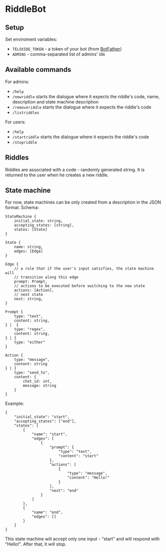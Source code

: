 # RiddleBot

## Setup
Set enviroment variables:
* `TELOXIDE_TOKEN` - a token of your bot (from [BotFather](https://t.me/botfather))
* `ADMINS` - comma-separated list of admins' ids

## Available commands
For admins:
* `/help`
* `/newriddle` starts the dialogue where it expects the riddle's code, name, description and state machine description
* `/removeriddle` starts the dialogue where it expects the riddle's code
* `/listriddles`

For users:
* `/help`
* `/startriddle` starts the dialogue where it expects the riddle's code
* `/stopriddle`

## Riddles
Riddles are associated with a code - randomly generated string. It is returned to the user when he creates a new riddle.

## State machine
For now, state machines can be only created from a description in the JSON format. Schema:

```
StateMachine {
    initial_state: string,
    accepting_states: [string],
    states: [State]
}

State {
    name: string,
    edges: [Edge]
}

Edge {
    // a rule that if the user's input satisfies, the state machine will
    // transition along this edge
    prompt: Prompt,
    // actions to be executed before switching to the new state
    actions: [Action],
    // next state
    next: string,
}

Prompt {
    type: "text",
    content: string,
} |  {
    type: "regex",
    content: string,
} | {
    type: "either"
}

Action {
    type: "message",
    content: string
} | {
    type: "send_to",
    content: {
        chat_id: int,
        message: string
    }
}
```
Example:
```
{
    "initial_state": "start",
    "accepting_states": ["end"],
    "states": [
        {
            "name": "start",
            "edges": [
                {
                    "prompt": {
                        "type": "text",
                        "content": "start"
                    },
                    "actions": [
                        {
                            "type": "message",
                            "content": "Hello!"
                        }
                    ],
                    "next": "end"
                }
            ]
        },
        {
            "name": "end",
            "edges": []
        }
    ]
}
```
This state machine will accept only one input - "start" and will respond with "Hello!". After that, it will stop.